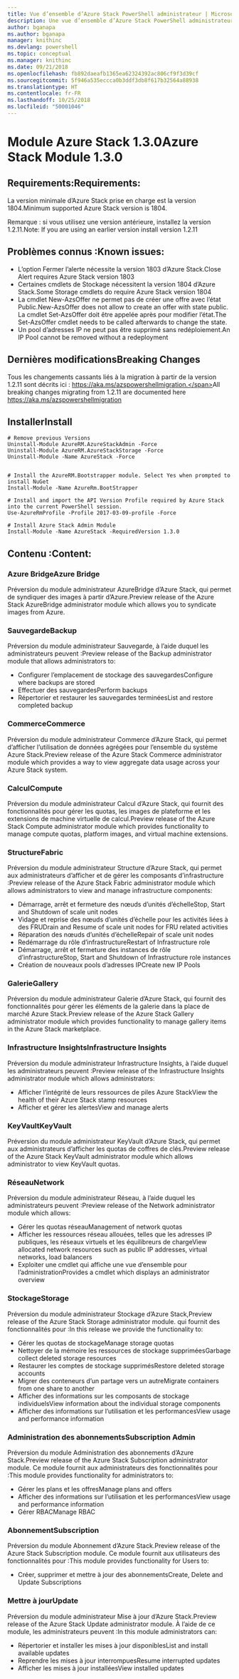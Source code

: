 ```yaml
---
title: Vue d’ensemble d’Azure Stack PowerShell administrateur | Microsoft Docs
description: Une vue d’ensemble d’Azure Stack PowerShell administrateur avec des instructions sur les procédures d’installation et de configuration.
author: bganapa
ms.author: bganapa
manager: knithinc
ms.devlang: powershell
ms.topic: conceptual
ms.manager: knithinc
ms.date: 09/21/2018
ms.openlocfilehash: fb892daeafb1365ea62324392ac806cf9f3d39cf
ms.sourcegitcommit: 5f946a535eccca0b3ddf3db8f617b32564a88938
ms.translationtype: HT
ms.contentlocale: fr-FR
ms.lasthandoff: 10/25/2018
ms.locfileid: "50001046"
---
```

# <a name="azure-stack-module-130"></a><span data-ttu-id="c4462-103">Module Azure Stack 1.3.0</span><span class="sxs-lookup"><span data-stu-id="c4462-103">Azure Stack Module 1.3.0</span></span>

## <a name="requirements"></a><span data-ttu-id="c4462-104">Requirements:</span><span class="sxs-lookup"><span data-stu-id="c4462-104">Requirements:</span></span>
<span data-ttu-id="c4462-105">La version minimale d’Azure Stack prise en charge est la version 1804.</span><span class="sxs-lookup"><span data-stu-id="c4462-105">Minimum supported Azure Stack version is 1804.</span></span>

<span data-ttu-id="c4462-106">Remarque : si vous utilisez une version antérieure, installez la version 1.2.11.</span><span class="sxs-lookup"><span data-stu-id="c4462-106">Note: If you are using an earlier version install version 1.2.11</span></span>

## <a name="known-issues"></a><span data-ttu-id="c4462-107">Problèmes connus :</span><span class="sxs-lookup"><span data-stu-id="c4462-107">Known issues:</span></span>

- <span data-ttu-id="c4462-108">L’option Fermer l’alerte nécessite la version 1803 d’Azure Stack.</span><span class="sxs-lookup"><span data-stu-id="c4462-108">Close Alert requires Azure Stack version 1803</span></span>
- <span data-ttu-id="c4462-109">Certaines cmdlets de Stockage nécessitent la version 1804 d’Azure Stack.</span><span class="sxs-lookup"><span data-stu-id="c4462-109">Some Storage cmdlets do require Azure Stack version 1804</span></span>
- <span data-ttu-id="c4462-110">La cmdlet New-AzsOffer ne permet pas de créer une offre avec l’état Public.</span><span class="sxs-lookup"><span data-stu-id="c4462-110">New-AzsOffer does not allow to create an offer with state public.</span></span> <span data-ttu-id="c4462-111">La cmdlet Set-AzsOffer doit être appelée après pour modifier l’état.</span><span class="sxs-lookup"><span data-stu-id="c4462-111">The Set-AzsOffer cmdlet needs to be called afterwards to change the state.</span></span>
- <span data-ttu-id="c4462-112">Un pool d’adresses IP ne peut pas être supprimé sans redéploiement.</span><span class="sxs-lookup"><span data-stu-id="c4462-112">An IP Pool cannot be removed without a redeployment</span></span>

## <a name="breaking-changes"></a><span data-ttu-id="c4462-113">Dernières modifications</span><span class="sxs-lookup"><span data-stu-id="c4462-113">Breaking Changes</span></span>
<span data-ttu-id="c4462-114">Tous les changements cassants liés à la migration à partir de la version 1.2.11 sont décrits ici : https://aka.ms/azspowershellmigration.</span><span class="sxs-lookup"><span data-stu-id="c4462-114">All breaking changes migrating from 1.2.11 are documented here https://aka.ms/azspowershellmigration</span></span>

## <a name="install"></a><span data-ttu-id="c4462-115">Installer</span><span class="sxs-lookup"><span data-stu-id="c4462-115">Install</span></span>
```
# Remove previous Versions
Uninstall-Module AzureRM.AzureStackAdmin -Force
Uninstall-Module AzureRM.AzureStackStorage -Force
Uninstall-Module -Name AzureStack -Force 


# Install the AzureRM.Bootstrapper module. Select Yes when prompted to install NuGet
Install-Module -Name AzureRm.BootStrapper

# Install and import the API Version Profile required by Azure Stack into the current PowerShell session.
Use-AzureRmProfile -Profile 2017-03-09-profile -Force

# Install Azure Stack Admin Module
Install-Module -Name AzureStack -RequiredVersion 1.3.0
```
## <a name="content"></a><span data-ttu-id="c4462-116">Contenu :</span><span class="sxs-lookup"><span data-stu-id="c4462-116">Content:</span></span>
### <a name="azure-bridge"></a><span data-ttu-id="c4462-117">Azure Bridge</span><span class="sxs-lookup"><span data-stu-id="c4462-117">Azure Bridge</span></span>
<span data-ttu-id="c4462-118">Préversion du module administrateur AzureBridge d’Azure Stack, qui permet de syndiquer des images à partir d’Azure.</span><span class="sxs-lookup"><span data-stu-id="c4462-118">Preview release of the Azure Stack AzureBridge administrator module which allows you to syndicate images from Azure.</span></span>

### <a name="backup"></a><span data-ttu-id="c4462-119">Sauvegarde</span><span class="sxs-lookup"><span data-stu-id="c4462-119">Backup</span></span>
<span data-ttu-id="c4462-120">Préversion du module administrateur Sauvegarde, à l’aide duquel les administrateurs peuvent :</span><span class="sxs-lookup"><span data-stu-id="c4462-120">Preview release of the Backup administrator module that allows administrators to:</span></span>
- <span data-ttu-id="c4462-121">Configurer l’emplacement de stockage des sauvegardes</span><span class="sxs-lookup"><span data-stu-id="c4462-121">Configure where backups are stored</span></span>
- <span data-ttu-id="c4462-122">Effectuer des sauvegardes</span><span class="sxs-lookup"><span data-stu-id="c4462-122">Perform backups</span></span>
- <span data-ttu-id="c4462-123">Répertorier et restaurer les sauvegardes terminées</span><span class="sxs-lookup"><span data-stu-id="c4462-123">List and restore completed backup</span></span>

### <a name="commerce"></a><span data-ttu-id="c4462-124">Commerce</span><span class="sxs-lookup"><span data-stu-id="c4462-124">Commerce</span></span>
<span data-ttu-id="c4462-125">Préversion du module administrateur Commerce d’Azure Stack, qui permet d’afficher l’utilisation de données agrégées pour l’ensemble du système Azure Stack.</span><span class="sxs-lookup"><span data-stu-id="c4462-125">Preview release of the Azure Stack Commerce administrator module which provides a way to view aggregate data usage across your Azure Stack system.</span></span>

### <a name="compute"></a><span data-ttu-id="c4462-126">Calcul</span><span class="sxs-lookup"><span data-stu-id="c4462-126">Compute</span></span>
<span data-ttu-id="c4462-127">Préversion du module administrateur Calcul d’Azure Stack, qui fournit des fonctionnalités pour gérer les quotas, les images de plateforme et les extensions de machine virtuelle de calcul.</span><span class="sxs-lookup"><span data-stu-id="c4462-127">Preview release of the Azure Stack Compute administrator module which provides functionality to manage compute quotas, platform images, and virtual machine extensions.</span></span>

### <a name="fabric"></a><span data-ttu-id="c4462-128">Structure</span><span class="sxs-lookup"><span data-stu-id="c4462-128">Fabric</span></span>
<span data-ttu-id="c4462-129">Préversion du module administrateur Structure d’Azure Stack, qui permet aux administrateurs d’afficher et de gérer les composants d’infrastructure :</span><span class="sxs-lookup"><span data-stu-id="c4462-129">Preview release of the Azure Stack Fabric administrator module which allows administrators to view and manage infrastructure components:</span></span>
- <span data-ttu-id="c4462-130">Démarrage, arrêt et fermeture des nœuds d’unités d’échelle</span><span class="sxs-lookup"><span data-stu-id="c4462-130">Stop, Start and Shutdown of scale unit nodes</span></span>
- <span data-ttu-id="c4462-131">Vidage et reprise des nœuds d’unités d’échelle pour les activités liées à des FRU</span><span class="sxs-lookup"><span data-stu-id="c4462-131">Drain and Resume of scale unit nodes for FRU related activities</span></span>
- <span data-ttu-id="c4462-132">Réparation des nœuds d’unités d’échelle</span><span class="sxs-lookup"><span data-stu-id="c4462-132">Repair of scale unit nodes</span></span>
- <span data-ttu-id="c4462-133">Redémarrage du rôle d’infrastructure</span><span class="sxs-lookup"><span data-stu-id="c4462-133">Restart of Infrastructure role</span></span>
- <span data-ttu-id="c4462-134">Démarrage, arrêt et fermeture des instances de rôle d’infrastructure</span><span class="sxs-lookup"><span data-stu-id="c4462-134">Stop, Start and Shutdown of Infrastructure role instances</span></span>
- <span data-ttu-id="c4462-135">Création de nouveaux pools d’adresses IP</span><span class="sxs-lookup"><span data-stu-id="c4462-135">Create new IP Pools</span></span>


### <a name="gallery"></a><span data-ttu-id="c4462-136">Galerie</span><span class="sxs-lookup"><span data-stu-id="c4462-136">Gallery</span></span>
<span data-ttu-id="c4462-137">Préversion du module administrateur Galerie d’Azure Stack, qui fournit des fonctionnalités pour gérer les éléments de la galerie dans la place de marché Azure Stack.</span><span class="sxs-lookup"><span data-stu-id="c4462-137">Preview release of the Azure Stack Gallery administrator module which provides functionality to manage gallery items in the Azure Stack marketplace.</span></span>

### <a name="infrastructure-insights"></a><span data-ttu-id="c4462-138">Infrastructure Insights</span><span class="sxs-lookup"><span data-stu-id="c4462-138">Infrastructure Insights</span></span>
<span data-ttu-id="c4462-139">Préversion du module administrateur Infrastructure Insights, à l’aide duquel les administrateurs peuvent :</span><span class="sxs-lookup"><span data-stu-id="c4462-139">Preview release of the Infrastructure Insights administrator module which allows administrators:</span></span>
- <span data-ttu-id="c4462-140">Afficher l’intégrité de leurs ressources de piles Azure Stack</span><span class="sxs-lookup"><span data-stu-id="c4462-140">View the health of their Azure Stack stamp resources</span></span>
- <span data-ttu-id="c4462-141">Afficher et gérer les alertes</span><span class="sxs-lookup"><span data-stu-id="c4462-141">View and manage alerts</span></span>

### <a name="keyvault"></a><span data-ttu-id="c4462-142">KeyVault</span><span class="sxs-lookup"><span data-stu-id="c4462-142">KeyVault</span></span>
<span data-ttu-id="c4462-143">Préversion du module administrateur KeyVault d’Azure Stack, qui permet aux administrateurs d’afficher les quotas de coffres de clés.</span><span class="sxs-lookup"><span data-stu-id="c4462-143">Preview release of the Azure Stack KeyVault administrator module which allows administrator to view KeyVault quotas.</span></span>

### <a name="network"></a><span data-ttu-id="c4462-144">Réseau</span><span class="sxs-lookup"><span data-stu-id="c4462-144">Network</span></span>
<span data-ttu-id="c4462-145">Préversion du module administrateur Réseau, à l’aide duquel les administrateurs peuvent :</span><span class="sxs-lookup"><span data-stu-id="c4462-145">Preview release of the Network administrator module which allows:</span></span>
- <span data-ttu-id="c4462-146">Gérer les quotas réseau</span><span class="sxs-lookup"><span data-stu-id="c4462-146">Management of network quotas</span></span>
- <span data-ttu-id="c4462-147">Afficher les ressources réseau allouées, telles que les adresses IP publiques, les réseaux virtuels et les équilibreurs de charge</span><span class="sxs-lookup"><span data-stu-id="c4462-147">View allocated network resources such as public IP addresses, virtual networks, load balancers</span></span>
- <span data-ttu-id="c4462-148">Exploiter une cmdlet qui affiche une vue d’ensemble pour l’administration</span><span class="sxs-lookup"><span data-stu-id="c4462-148">Provides a cmdlet which displays an administrator overview</span></span>

### <a name="storage"></a><span data-ttu-id="c4462-149">Stockage</span><span class="sxs-lookup"><span data-stu-id="c4462-149">Storage</span></span>
<span data-ttu-id="c4462-150">Préversion du module administrateur Stockage d’Azure Stack,</span><span class="sxs-lookup"><span data-stu-id="c4462-150">Preview release of the Azure Stack Storage administrator module.</span></span>  <span data-ttu-id="c4462-151">qui fournit des fonctionnalités pour :</span><span class="sxs-lookup"><span data-stu-id="c4462-151">In this release we provide the functionality to:</span></span>
- <span data-ttu-id="c4462-152">Gérer les quotas de stockage</span><span class="sxs-lookup"><span data-stu-id="c4462-152">Manage storage quotas</span></span>
- <span data-ttu-id="c4462-153">Nettoyer de la mémoire les ressources de stockage supprimées</span><span class="sxs-lookup"><span data-stu-id="c4462-153">Garbage collect deleted storage resources</span></span>
- <span data-ttu-id="c4462-154">Restaurer les comptes de stockage supprimés</span><span class="sxs-lookup"><span data-stu-id="c4462-154">Restore deleted storage accounts</span></span>
- <span data-ttu-id="c4462-155">Migrer des conteneurs d’un partage vers un autre</span><span class="sxs-lookup"><span data-stu-id="c4462-155">Migrate containers from one share to another</span></span>
- <span data-ttu-id="c4462-156">Afficher des informations sur les composants de stockage individuels</span><span class="sxs-lookup"><span data-stu-id="c4462-156">View information about the individual storage components</span></span>
- <span data-ttu-id="c4462-157">Afficher des informations sur l’utilisation et les performances</span><span class="sxs-lookup"><span data-stu-id="c4462-157">View usage and performance information</span></span>

### <a name="subscription-admin"></a><span data-ttu-id="c4462-158">Administration des abonnements</span><span class="sxs-lookup"><span data-stu-id="c4462-158">Subscription Admin</span></span>
<span data-ttu-id="c4462-159">Préversion du module Administration des abonnements d’Azure Stack.</span><span class="sxs-lookup"><span data-stu-id="c4462-159">Preview release of the Azure Stack Subscription administrator module.</span></span>  <span data-ttu-id="c4462-160">Ce module fournit aux administrateurs des fonctionnalités pour :</span><span class="sxs-lookup"><span data-stu-id="c4462-160">This module provides functionality for administrators to:</span></span>
- <span data-ttu-id="c4462-161">Gérer les plans et les offres</span><span class="sxs-lookup"><span data-stu-id="c4462-161">Manage plans and offers</span></span>
- <span data-ttu-id="c4462-162">Afficher des informations sur l’utilisation et les performances</span><span class="sxs-lookup"><span data-stu-id="c4462-162">View usage and performance information</span></span>
- <span data-ttu-id="c4462-163">Gérer RBAC</span><span class="sxs-lookup"><span data-stu-id="c4462-163">Manage RBAC</span></span>

### <a name="subscription"></a><span data-ttu-id="c4462-164">Abonnement</span><span class="sxs-lookup"><span data-stu-id="c4462-164">Subscription</span></span>
<span data-ttu-id="c4462-165">Préversion du module Abonnement d’Azure Stack.</span><span class="sxs-lookup"><span data-stu-id="c4462-165">Preview release of the Azure Stack Subscription module.</span></span>  <span data-ttu-id="c4462-166">Ce module fournit aux utilisateurs des fonctionnalités pour :</span><span class="sxs-lookup"><span data-stu-id="c4462-166">This module provides functionality for Users to:</span></span>
- <span data-ttu-id="c4462-167">Créer, supprimer et mettre à jour des abonnements</span><span class="sxs-lookup"><span data-stu-id="c4462-167">Create, Delete and Update Subscriptions</span></span>

### <a name="update"></a><span data-ttu-id="c4462-168">Mettre à jour</span><span class="sxs-lookup"><span data-stu-id="c4462-168">Update</span></span>
<span data-ttu-id="c4462-169">Préversion du module administrateur Mise à jour d’Azure Stack.</span><span class="sxs-lookup"><span data-stu-id="c4462-169">Preview release of the Azure Stack Update administrator module.</span></span>  <span data-ttu-id="c4462-170">À l’aide de ce module, les administrateurs peuvent :</span><span class="sxs-lookup"><span data-stu-id="c4462-170">In this module administrators can:</span></span>
- <span data-ttu-id="c4462-171">Répertorier et installer les mises à jour disponibles</span><span class="sxs-lookup"><span data-stu-id="c4462-171">List and install available updates</span></span>
- <span data-ttu-id="c4462-172">Reprendre les mises à jour interrompues</span><span class="sxs-lookup"><span data-stu-id="c4462-172">Resume interrupted updates</span></span>
- <span data-ttu-id="c4462-173">Afficher les mises à jour installées</span><span class="sxs-lookup"><span data-stu-id="c4462-173">View installed updates</span></span>
